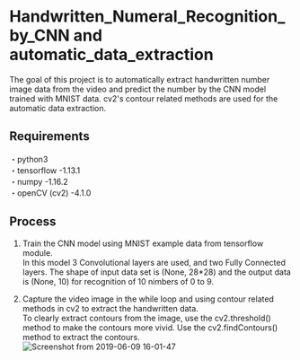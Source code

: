 # Handwritten_Numeral_Recognition_by_CNN and automatic_data_extraction
The goal of this project is to automatically extract handwritten number image data from the video and predict the number by the CNN model trained with MNIST data. cv2's contour related methods are used for the automatic data extraction.

## Requirements
・python3  
・tensorflow
  -1.13.1  
・numpy
  -1.16.2  
・openCV (cv2)
  -4.1.0  

## Process
1. Train the CNN model using MNIST example data from tensorflow module.  
In this model 3 Convolutional layers are used, and two Fully Connected layers.
The shape of input data set is (None, 28*28) and the output data is (None, 10) for recognition of 10 nimbers of 0 to 9.

2. Capture the video image in the while loop and using contour related methods in cv2 to extract the handwritten data.  
To clearly extract contours from the image, use the cv2.threshold() method to make the contours more vivid. Use the cv2.findContours() method to extract the contours.
![Screenshot from 2019-06-09 16-01-47](https://user-images.githubusercontent.com/47442084/59156073-4a8b8900-8ad0-11e9-9e4a-d3e1f2525afa.png)

